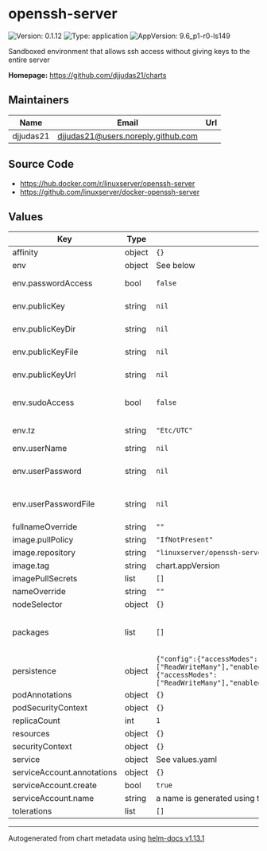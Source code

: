 # openssh-server

![Version: 0.1.12](https://img.shields.io/badge/Version-0.1.12-informational?style=flat-square) ![Type: application](https://img.shields.io/badge/Type-application-informational?style=flat-square) ![AppVersion: 9.6_p1-r0-ls149](https://img.shields.io/badge/AppVersion-9.6_p1--r0--ls149-informational?style=flat-square)

Sandboxed environment that allows ssh access without giving keys to the entire server

**Homepage:** <https://github.com/djjudas21/charts>

## Maintainers

| Name | Email | Url |
| ---- | ------ | --- |
| djjudas21 | <djjudas21@users.noreply.github.com> |  |

## Source Code

* <https://hub.docker.com/r/linuxserver/openssh-server>
* <https://github.com/linuxserver/docker-openssh-server>

## Values

| Key | Type | Default | Description |
|-----|------|---------|-------------|
| affinity | object | `{}` |  |
| env | object | See below | environment variables |
| env.passwordAccess | bool | `false` | Set to true to allow user/password ssh access. You will want to set USER_PASSWORD or USER_PASSWORD_FILE as well. |
| env.publicKey | string | `nil` | Optional ssh public key, which will automatically be added to authorized_keys. |
| env.publicKeyDir | string | `nil` | Optionally specify a directory containing the public keys (works with docker secrets). |
| env.publicKeyFile | string | `nil` | Optionally specify a file containing the public key (works with docker secrets). |
| env.publicKeyUrl | string | `nil` | Optionally specify a URL containing the public key, e.g. [https://github.com/username.keys] |
| env.sudoAccess | bool | `false` | Set to true to allow linuxserver.io, the ssh user, sudo access. Without USER_PASSWORD set, this will allow passwordless sudo access. |
| env.tz | string | `"Etc/UTC"` | specify a timezone to use, see [https://en.wikipedia.org/wiki/List_of_tz_database_time_zones#List] |
| env.userName | string | `nil` | Optionally specify a user name (Default:linuxserver.io) |
| env.userPassword | string | `nil` | Optionally set a sudo password for linuxserver.io, the ssh user. If this or USER_PASSWORD_FILE are not set but SUDO_ACCESS is set to true, the user will have passwordless sudo access. |
| env.userPasswordFile | string | `nil` | Optionally specify a file that contains the password. This setting supersedes the USER_PASSWORD option (works with docker secrets). |
| fullnameOverride | string | `""` |  |
| image.pullPolicy | string | `"IfNotPresent"` | image pull policy |
| image.repository | string | `"linuxserver/openssh-server"` | image repository |
| image.tag | string | chart.appVersion | image tag |
| imagePullSecrets | list | `[]` |  |
| nameOverride | string | `""` |  |
| nodeSelector | object | `{}` |  |
| packages | list | `[]` | Alpine Packages to install via custom scripts on container startup https://docs.linuxserver.io/general/container-customization#custom-scripts https://pkgs.alpinelinux.org/packages |
| persistence | object | `{"config":{"accessModes":["ReadWriteMany"],"enabled":false,"size":"1Gi","storageClass":""},"home":{"accessModes":["ReadWriteMany"],"enabled":false,"size":"8Gi","storageClass":""}}` | Persist the home directory |
| podAnnotations | object | `{}` |  |
| podSecurityContext | object | `{}` |  |
| replicaCount | int | `1` | Number of replicas |
| resources | object | `{}` |  |
| securityContext | object | `{}` |  |
| service | object | See values.yaml | Configures service settings for the chart. |
| serviceAccount.annotations | object | `{}` | Annotations to add to the service account |
| serviceAccount.create | bool | `true` | Specifies whether a service account should be created |
| serviceAccount.name | string | a name is generated using the fullname template | The name of the service account to use. |
| tolerations | list | `[]` |  |

----------------------------------------------
Autogenerated from chart metadata using [helm-docs v1.13.1](https://github.com/norwoodj/helm-docs/releases/v1.13.1)
